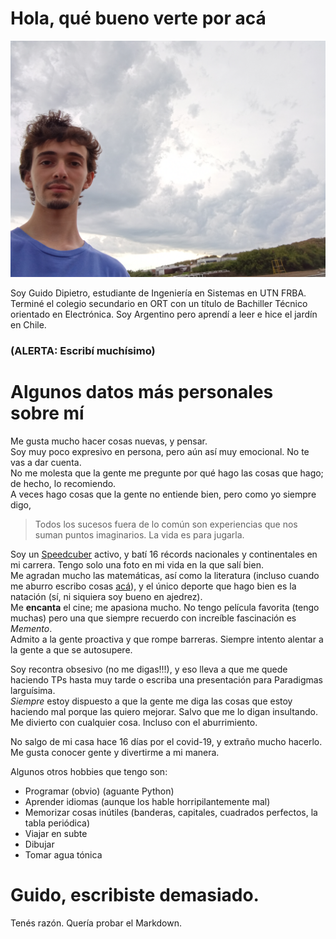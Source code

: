 # Hola, qué bueno verte por acá

![error, mucha facha para una foto](/IMG_20191208_183312.jpg)

Soy Guido Dipietro, estudiante de Ingeniería en Sistemas en UTN FRBA.
Terminé el colegio secundario en ORT con un título de Bachiller Técnico orientado en Electrónica.
Soy Argentino pero aprendí a leer e hice el jardín en Chile.

### (ALERTA: Escribí muchísimo)  

# Algunos datos más personales sobre mí

Me gusta mucho hacer cosas nuevas, y pensar.  
Soy muy poco expresivo en persona, pero aún así muy emocional. No te vas a dar cuenta.  
No me molesta que la gente me pregunte por qué hago las cosas que hago; de hecho, lo recomiendo.  
A veces hago cosas que la gente no entiende bien, pero como yo siempre digo,  

> Todos los sucesos fuera de lo común son experiencias que nos suman puntos imaginarios. La vida es para jugarla.

Soy un [Speedcuber](https://www.worldcubeassociation.org/persons/2013DIPI01) activo, y batí 16 récords nacionales y continentales en mi carrera. 
Tengo solo una foto en mi vida en la que salí bien.   
Me agradan mucho las matemáticas, así como la literatura (incluso cuando me aburro escribo cosas [acá](http://laspreguntasdeguido.blogspot.com/?m=1)), y el único deporte que hago bien es la natación (sí, ni siquiera soy bueno en ajedrez).  
Me **encanta** el cine; me apasiona mucho. No tengo película favorita (tengo muchas) pero una que siempre recuerdo con increíble fascinación es _Memento_.  
Admito a la gente proactiva y que rompe barreras. Siempre intento alentar a la gente a que se autosupere.  

Soy recontra obsesivo (no me digas!!!), y eso lleva a que me quede haciendo TPs hasta muy tarde o escriba una presentación para Paradigmas larguísima.  
*Siempre* estoy dispuesto a que la gente me diga las cosas que estoy haciendo mal porque las quiero mejorar. Salvo que me lo digan insultando.  
Me divierto con cualquier cosa. Incluso con el aburrimiento.  

No salgo de mi casa hace 16 días por el covid-19, y extraño mucho hacerlo.  
Me gusta conocer gente y divertirme a mi manera.  

Algunos otros hobbies que tengo son:
- Programar (obvio) (aguante Python)
- Aprender idiomas (aunque los hable horripilantemente mal)
- Memorizar cosas inútiles (banderas, capitales, cuadrados perfectos, la tabla periódica)
- Viajar en subte
- Dibujar
- Tomar agua tónica

# Guido, escribiste demasiado.
Tenés razón. Quería probar el Markdown.  
